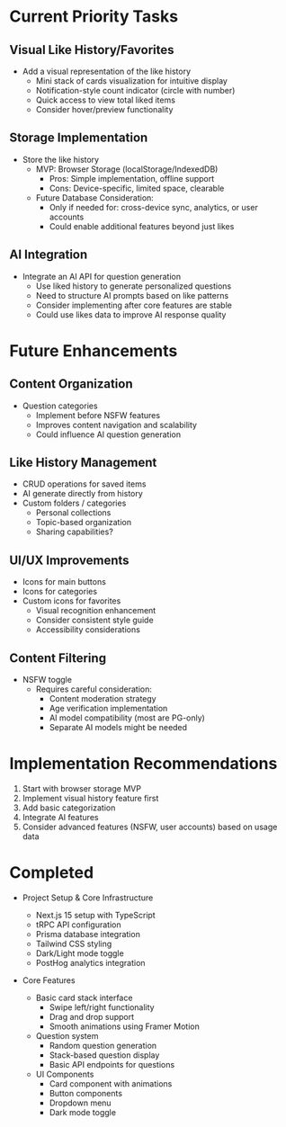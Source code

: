 # Current Priority Tasks

## Visual Like History/Favorites
- Add a visual representation of the like history
  - Mini stack of cards visualization for intuitive display
  - Notification-style count indicator (circle with number)
  - Quick access to view total liked items
  - Consider hover/preview functionality

## Storage Implementation
- Store the like history
  - MVP: Browser Storage (localStorage/IndexedDB)
    - Pros: Simple implementation, offline support
    - Cons: Device-specific, limited space, clearable
  - Future Database Consideration:
    - Only if needed for: cross-device sync, analytics, or user accounts
    - Could enable additional features beyond just likes

## AI Integration
- Integrate an AI API for question generation
  - Use liked history to generate personalized questions
  - Need to structure AI prompts based on like patterns
  - Consider implementing after core features are stable
  - Could use likes data to improve AI response quality

# Future Enhancements

## Content Organization
- Question categories
  - Implement before NSFW features
  - Improves content navigation and scalability
  - Could influence AI question generation

## Like History Management
- CRUD operations for saved items
- AI generate directly from history
- Custom folders / categories
  - Personal collections
  - Topic-based organization
  - Sharing capabilities?

## UI/UX Improvements
- Icons for main buttons
- Icons for categories
- Custom icons for favorites
  - Visual recognition enhancement
  - Consider consistent style guide
  - Accessibility considerations

## Content Filtering
- NSFW toggle
  - Requires careful consideration:
    - Content moderation strategy
    - Age verification implementation
    - AI model compatibility (most are PG-only)
    - Separate AI models might be needed

# Implementation Recommendations
1. Start with browser storage MVP
2. Implement visual history feature first
3. Add basic categorization
4. Integrate AI features
5. Consider advanced features (NSFW, user accounts) based on usage data

# Completed
- Project Setup & Core Infrastructure
  - Next.js 15 setup with TypeScript
  - tRPC API configuration
  - Prisma database integration
  - Tailwind CSS styling
  - Dark/Light mode toggle
  - PostHog analytics integration

- Core Features
  - Basic card stack interface
    - Swipe left/right functionality
    - Drag and drop support
    - Smooth animations using Framer Motion
  - Question system
    - Random question generation
    - Stack-based question display
    - Basic API endpoints for questions
  - UI Components
    - Card component with animations
    - Button components
    - Dropdown menu
    - Dark mode toggle